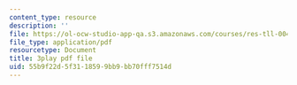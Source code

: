 ```yaml
---
content_type: resource
description: ''
file: https://ol-ocw-studio-app-qa.s3.amazonaws.com/courses/res-tll-004-stem-concept-videos-fall-2013/55b9f22d5f3118599bb9bb70fff7514d_tGqogBLtK4M.pdf
file_type: application/pdf
resourcetype: Document
title: 3play pdf file
uid: 55b9f22d-5f31-1859-9bb9-bb70fff7514d
---
```

